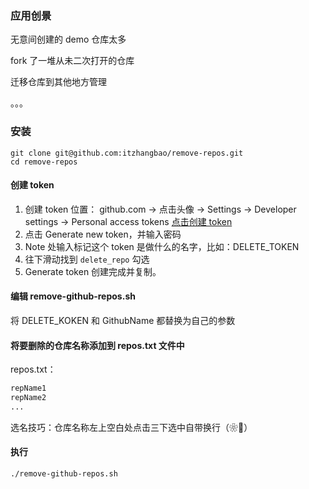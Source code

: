 ### 应用创景

无意间创建的 demo 仓库太多

fork 了一堆从未二次打开的仓库

迁移仓库到其他地方管理

。。。

### 安装

```shell
git clone git@github.com:itzhangbao/remove-repos.git
cd remove-repos
```

#### 创建 token

1. 创建 token 位置： github.com -> 点击头像 -> Settings -> Developer settings -> Personal access tokens [点击创建 token](https://github.com/settings/tokens)
2. 点击 Generate new token，并输入密码
3. Note 处输入标记这个 token 是做什么的名字，比如：DELETE_TOKEN
4. 往下滑动找到 `delete_repo` 勾选
5. Generate token 创建完成并复制。

#### 编辑 remove-github-repos.sh

将 DELETE_KOKEN 和 GithubName 都替换为自己的参数

#### 将要删除的仓库名称添加到 repos.txt 文件中

repos.txt：

```txt
repName1
repName2
...
```

选名技巧：仓库名称左上空白处点击三下选中自带换行（❀🐓）

#### 执行

```shell
./remove-github-repos.sh
```
